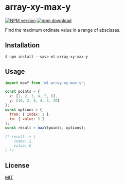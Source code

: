 # array-xy-max-y

[![NPM version][npm-image]][npm-url]
[![npm download][download-image]][download-url]

Find the maximum ordinate value in a range of abscissas.

## Installation

`$ npm install --save ml-array-xy-max-y`

## Usage

```js
import maxY from 'ml-array-xy-max-y';

const points = {
  x: [1, 2, 3, 4, 5, 6],
  y: [10, 2, 8, 4, 5, 20]
};
const options = {
  from: { index: 1 },
  to: { value: 5 }
};
const result = maxY(points, options);

/* result -> {
    index: 2,
    value: 8
} */
```

## License

[MIT](./LICENSE)

[npm-image]: https://img.shields.io/npm/v/array-xy-max-y.svg?style=flat-square
[npm-url]: https://www.npmjs.com/package/array-xy-max-y
[download-image]: https://img.shields.io/npm/dm/array-xy-max-y.svg?style=flat-square
[download-url]: https://www.npmjs.com/package/array-xy-max-y
